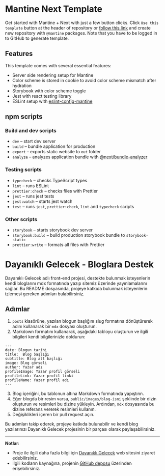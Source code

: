 # Mantine Next Template

Get started with Mantine + Next with just a few button clicks.
Click `Use this template` button at the header of repository or [follow this link](https://github.com/mantinedev/mantine-next-template/generate) and
create new repository with `@mantine` packages. Note that you have to be logged in to GitHub to generate template.

## Features

This template comes with several essential features:

- Server side rendering setup for Mantine
- Color scheme is stored in cookie to avoid color scheme mismatch after hydration
- Storybook with color scheme toggle
- Jest with react testing library
- ESLint setup with [eslint-config-mantine](https://github.com/mantinedev/eslint-config-mantine)

## npm scripts

### Build and dev scripts

- `dev` – start dev server
- `build` – bundle application for production
- `export` – exports static website to `out` folder
- `analyze` – analyzes application bundle with [@next/bundle-analyzer](https://www.npmjs.com/package/@next/bundle-analyzer)

### Testing scripts

- `typecheck` – checks TypeScript types
- `lint` – runs ESLint
- `prettier:check` – checks files with Prettier
- `jest` – runs jest tests
- `jest:watch` – starts jest watch
- `test` – runs `jest`, `prettier:check`, `lint` and `typecheck` scripts

### Other scripts

- `storybook` – starts storybook dev server
- `storybook:build` – build production storybook bundle to `storybook-static`
- `prettier:write` – formats all files with Prettier


# Dayanıklı Gelecek - Bloglara Destek

Dayanıklı Gelecek adlı front-end projesi, destekte bulunmak isteyenlerin kendi bloglarını mdx formatında yazıp sitemiz üzerinde yayınlamalarını sağlar. Bu README dosyasında, projeye katkıda bulunmak isteyenlerin izlemesi gereken adımları bulabilirsiniz.

## Adımlar

1. `posts` klasörüne, yazılan blogun başlığını slug formatına dönüştürerek adını kullanarak bir `mdx` dosyası oluşturun.
2. Markdown formatını kullanarak, aşağıdaki tabloyu oluşturun ve ilgili bilgileri kendi bilgilerinizle doldurun:
   
```
---
date: Blogun tarihi 
title:  Blog başlığı          
subtitle: Blog alt başlığı 
image: Blog görseli  
author: Yazar adı 
profileImage: Yazar profil görseli
profileLink: Yazar profil linki  
profileName: Yazar profil adı  
---
```


3. Blog içeriğini, bu tablonun altına Markdown formatında yapıştırın.
4. Eğer blogda bir resim varsa, `public/images/blog-ismi` şeklinde bir dizin oluşturun ve resimleri bu dizine yükleyin. Ardından, `mdx` dosyasında bu dizine referans vererek resimleri kullanın.
5. Değişiklikleri içeren bir pull request açın.

Bu adımları takip ederek, projeye katkıda bulunabilir ve kendi blog yazılarınızı Dayanıklı Gelecek projesinin bir parçası olarak paylaşabilirsiniz.

---

**Notlar:**

- Proje ile ilgili daha fazla bilgi için [Dayanıklı Gelecek](https://www.dayanikligelecek.com) web sitesini ziyaret edebilirsiniz.
- İlgili kodların kaynağına, projenin [GitHub deposu](https://github.com/sedatkimki/dayanikli-gelecek) üzerinden erişebilirsiniz.
